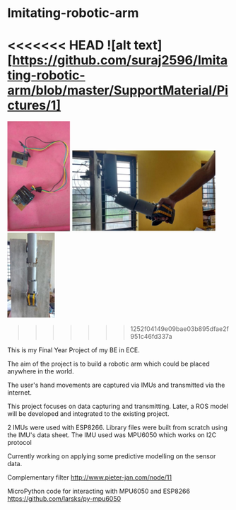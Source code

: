 # Imitating-robotic-arm

<<<<<<< HEAD
![alt text][https://github.com/suraj2596/Imitating-robotic-arm/blob/master/SupportMaterial/Pictures/1]
=======
![Sensors](https://github.com/suraj2596/Imitating-robotic-arm/blob/master/SupportMaterial/Pictures/1)
![Hand](https://github.com/suraj2596/Imitating-robotic-arm/blob/master/SupportMaterial/Pictures/2)
![hand](https://github.com/suraj2596/Imitating-robotic-arm/blob/master/SupportMaterial/Pictures/3)

>>>>>>> 1252f04149e09bae03b895dfae2f951c46fd337a

This is my Final Year Project of my BE in ECE. 

The aim of the project is to build a robotic arm which could be placed anywhere in the world. 

The user's hand movements are captured via IMUs and transmitted via the internet. 

This project focuses on data capturing and transmitting. Later, a ROS model will be developed and integrated to the existing project.

2 IMUs were used with ESP8266. Library files were built from scratch using the IMU's data sheet. The IMU used was MPU6050 which works on I2C protocol

Currently working on applying some predictive modelling on the sensor data.

Complementary filter 
http://www.pieter-jan.com/node/11

MicroPython code for interacting with MPU6050 and ESP8266
https://github.com/larsks/py-mpu6050
